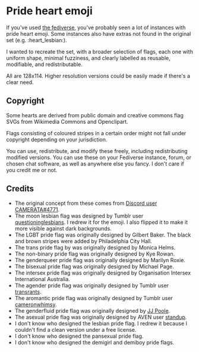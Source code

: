 Pride heart emoji
=================

If you've used [the fediverse](https://fediverse.party/en/fediverse/), you've
probably seen a lot of instances with pride heart emoji. Some instances also
have extras not found in the original set (e.g. :heart_lesbian:).

I wanted to recreate the set, with a broader selection of flags, each one with
uniform shape, minimal fuzziness, and clearly labelled as reusable, modifiable,
and redistributable.

All are 128x114. Higher resolution versions could be easily made if there's a
clear need.

Copyright
---------

Some hearts are derived from public domain and creative commons flag SVGs
from Wikimedia Commons and Openclipart.

Flags consisting of coloured stripes in a certain order might not fall under
copyright depending on your jurisdiction.

You can use, redistribute, and modify these freely, including redistributing
modified versions. You can use these on your Fediverse instance, forum, or
chosen chat software, as well as anywhere else you fancy. I don't care if
you credit me or not.

Credits
-------

* The original concept from these comes from [Discord user CAMERATA#4771](https://sins.center/users/Fidgetcetera/statuses/99038515808850501).
* The moon lesbian flag was designed by Tumblr user 
[questioninglesbians](https://questioninglesbians.tumblr.com/post/152311000542/sun-and-moon-lesbian-flags-my-most-recent).
I redrew it for the emoji. I also flipped it to make it more visible against dark backgrounds.
* The LGBT pride flag was originally designed by Gilbert Baker.
The black and brown stripes were added by Philadelphia City Hall.
* The trans pride flag by was originally designed by Monica Helms.
* The non-binary pride flag was originally designed by Kye Rowan.
* The genderqueer pride flag was originally designed by Marilyn Roxie.
* The bisexual pride flag was originally designed by Michael Page.
* The intersex pride flag was originally designed by Organisation Intersex International Australia.
* The agender pride flag was originally designed by Tumblr user [transrants](http://transrants.tumblr.com/post/77148681532/a-more-pastel-version-of-my-agender-genderless).
* The aromantic pride flag was originally designed by Tumblr user [cameronwhimsy](http://cameronwhimsy.tumblr.com/post/75868343112/ive-been-reading-up-on-a-lot-of-the-discussion).
* The genderfluid pride flag was originally designed by [JJ Poole](http://genderfluidity.tumblr.com/post/28614422659/so-i-couldnt-find-a-flag-that).
* The asexual pride flag was originally designed by AVEN user [standup](http://www.asexuality.org/en/index.php?/topic/51646-asexual-flag-thread/page__view__findpost__p__1571308).
* I don't know who designed the lesbian pride flag. I redrew it because I couldn't find a clean version under a free license.
* I don't know who designed the pansexual pride flag.
* I don't know who designed the demigirl and demiboy pride flags.

